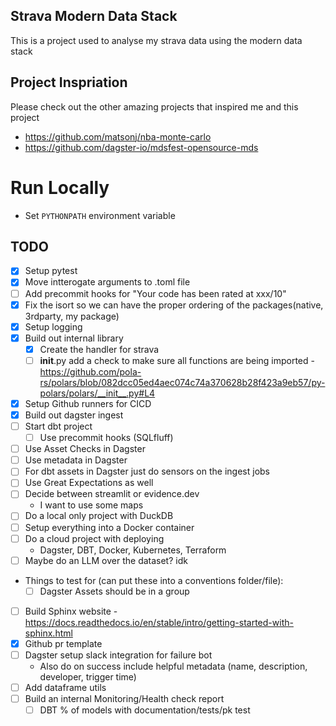 ## Strava Modern Data Stack
This is a project used to analyse my strava data using the modern data stack

## Project Inspriation
Please check out the other amazing projects that inspired me and this project
- https://github.com/matsonj/nba-monte-carlo
- https://github.com/dagster-io/mdsfest-opensource-mds

# Run Locally
- Set `PYTHONPATH` environment variable


## TODO
- [x] Setup pytest
- [x] Move intterogate arguments to .toml file
- [ ] Add precommit hooks for "Your code has been rated at xxx/10"
- [x] Fix the isort so we can have the proper ordering of the packages(native, 3rdparty, my package)
- [x] Setup logging
- [x] Build out internal library
    - [x] Create the handler for strava
    - [ ] __init__.py add a check to make sure all functions are being imported - https://github.com/pola-rs/polars/blob/082dcc05ed4aec074c74a370628b28f423a9eb57/py-polars/polars/__init__.py#L4
- [x] Setup Github runners for CICD
- [x] Build out dagster ingest
- [ ] Start dbt project
    - [ ] Use precommit hooks (SQLfluff)
- [ ] Use Asset Checks in Dagster
- [ ] Use metadata in Dagster
- [ ] For dbt assets in Dagster just do sensors on the ingest jobs
- [ ] Use Great Expectations as well
- [ ] Decide between streamlit or evidence.dev
    - I want to use some maps
- [ ] Do a local only project with DuckDB
- [ ] Setup everything into a Docker container
- [ ] Do a cloud project with deploying
    - Dagster, DBT, Docker, Kubernetes, Terraform
- [ ] Maybe do an LLM over the dataset? idk
- Things to test for (can put these into a conventions folder/file):
    - [ ] Dagster Assets should be in a group

- [ ] Build Sphinx website - https://docs.readthedocs.io/en/stable/intro/getting-started-with-sphinx.html
- [x] Github pr template
- [ ] Dagster setup slack integration for failure bot
    - Also do on success include helpful metadata (name, description, developer, trigger time)
- [ ] Add dataframe utils
- [ ] Build an internal Monitoring/Health check report
    - [ ] DBT % of models with documentation/tests/pk test

